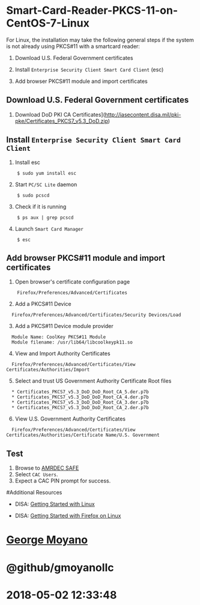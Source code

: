 # Smart-Card-Reader-PKCS-11-on-CentOS-7-Linux
For Linux, the installation may take the following general steps if the system is not already using PKCS#11 with a smartcard reader:

  1. Download U.S. Federal Government certificates
  
  2. Install `Enterprise Security Client Smart Card Client` (esc)
  
  3. Add browser PKCS#11 module and import certificates
  
## Download U.S. Federal Government certificates

  1. Download DoD PKI CA Certificates](http://iasecontent.disa.mil/pki-pke/Certificates_PKCS7_v5.3_DoD.zip)

## Install `Enterprise Security Client Smart Card Client`
  
  1. Install esc
```  
    $ sudo yum install esc
``` 
  2. Start `PC/SC Lite` daemon
```
    $ sudo pcscd
```
  3. Check if it is running 
```
    $ ps aux | grep pcscd
```
  4. Launch `Smart Card Manager`
```
    $ esc
```

## Add browser PKCS#11 module and import certificates

  1. Open browser's certificate configuration page
```
    Firefox/Preferences/Advanced/Certificates
```
  2. Add a PKCS#11 Device
  ```
    Firefox/Preferences/Advanced/Certificates/Security Devices/Load
  ```
  3. Add a PKCS#11 Device module provider
  ```
    Module Name: CoolKey PKCS#11 Module
    Module filename: /usr/lib64/libcoolkeypk11.so
  ```
  4. View and Import Authority Certificates
  ```
    Firefox/Preferences/Advanced/Certificates/View Certificates/Authorities/Import
  ```
  5. Select and trust US Government Authority Certificate Root files
  ```
    * Certificates_PKCS7_v5.3_DoD_DoD_Root_CA_5.der.p7b
    * Certificates_PKCS7_v5.3_DoD_DoD_Root_CA_4.der.p7b
    * Certificates_PKCS7_v5.3_DoD_DoD_Root_CA_3.der.p7b
    * Certificates_PKCS7_v5.3_DoD_DoD_Root_CA_2.der.p7b
  ```
  6. View U.S. Government Authority Certificates
  ```
    Firefox/Preferences/Advanced/Certificates/View Certificates/Authorities/Certificate Name/U.S. Government
  ```
## Test
  1. Browse to [AMRDEC SAFE](https://safe.amrdec.army.mil/safe/Welcome.aspx)
  2. Select `CAC Users`.
  3. Expect a CAC PIN prompt for success.
   
#Additional Resources

  * DISA: [Getting Started with Linux](http://iase.disa.mil/pki-pke/getting_started/Pages/linux.aspx)
  
  * DISA: [Getting Started with Firefox on Linux](http://iase.disa.mil/pki-pke/getting_started/Pages/linux-firefox.aspx)


# [George Moyano](https://onename.com/gmoyano)
# @github/gmoyanollc
# 2018-05-02 12:33:48 
